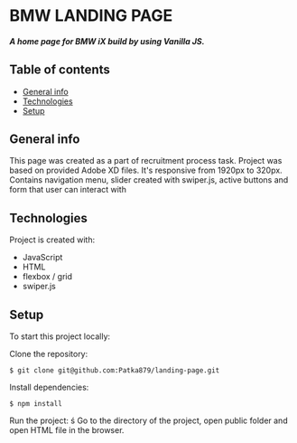 # BMW LANDING PAGE
##### A home page for BMW iX build by using Vanilla JS.
## Table of contents
* [General info](#general-info)
* [Technologies](#technologies)
* [Setup](#setup)
## General info
This page was created as a part of recruitment process task. Project was based on provided Adobe XD files. It's responsive from 1920px to 320px. Contains navigation menu, slider created with swiper.js, active buttons and form that user can interact with
## Technologies
Project is created with:
* JavaScript
* HTML
* flexbox / grid
* swiper.js
## Setup 
To start this project locally:

Clone the repository:
```
$ git clone git@github.com:Patka879/landing-page.git 
```
Install dependencies:
```
$ npm install
```
Run the project:
ś
Go to the directory of the project, open public folder and open HTML file in the browser.
